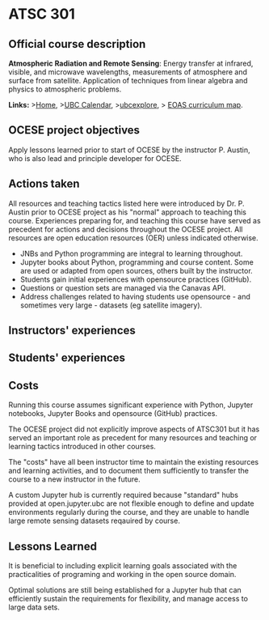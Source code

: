 # ATSC 301

## Official course description

**Atmospheric Radiation and Remote Sensing**: Energy transfer at infrared, visible, and microwave wavelengths, measurements of atmosphere and surface from satellite. Application of techniques from linear algebra and physics to atmospheric problems.

**Links:**
\>[Home](https://www.eoas.ubc.ca/academics/courses/atsc301),
\>[UBC Calendar](https://courses.students.ubc.ca/cs/courseschedule?pname=subjarea&tname=subj-course&dept=ATSC&course=301),
\>[ubcexplore](https://ubcexplorer.io/course/ATSC/301),
\> [EOAS curriculum map](https://www.eoas.ubc.ca/~quest/eoas-only.html).

## OCESE project objectives

Apply lessons learned prior to start of OCESE by the instructor P. Austin, who is also lead and principle developer for OCESE.

## Actions taken

All resources and teaching tactics listed here were introduced by Dr. P. Austin prior to OCESE project as his "normal" approach to teaching this course. Experiences preparing for, and teaching this course have served as precedent for actions and decisions throughout the OCESE project. All resources are open education resources (OER) unless indicated otherwise.

* JNBs and Python programming are integral to learning throughout.
* Jupyter books about Python, programming and course content. Some are used or adapted from open sources, others built by the instructor.
* Students gain initial experiences with opensource practices (GitHub).
* Questions or question sets are managed via the Canavas API.
* Address challenges related to having students use opensource - and sometimes very large - datasets (eg satellite imagery).

## Instructors' experiences

## Students' experiences

## Costs

Running this course assumes significant experience with Python, Jupyter notebooks, Jupyter Books and opensource (GitHub) practices.

The OCESE project did not explicitly improve aspects of ATSC301 but it has served an important role as precedent for many resources and teaching or learning tactics introduced in other courses.

The "costs" have all been instructor time to maintain the existing resources and learning activities, and to document them sufficiently to transfer the course to a new instructor in the future.

A custom Jupyter hub is currently required because "standard" hubs provided at open.jupyter.ubc are not flexible enough to define and update environments regularly during the course, and they are unable to handle large remote sensing datasets reqauired by course.

## Lessons Learned

It is beneficial to including explicit learning goals associated with the practicalities of programing and working in the open source domain.

Optimal solutions are still being established for a Jupyter hub that can efficiently sustain the requirements for flexibility, and manage access to large data sets.
